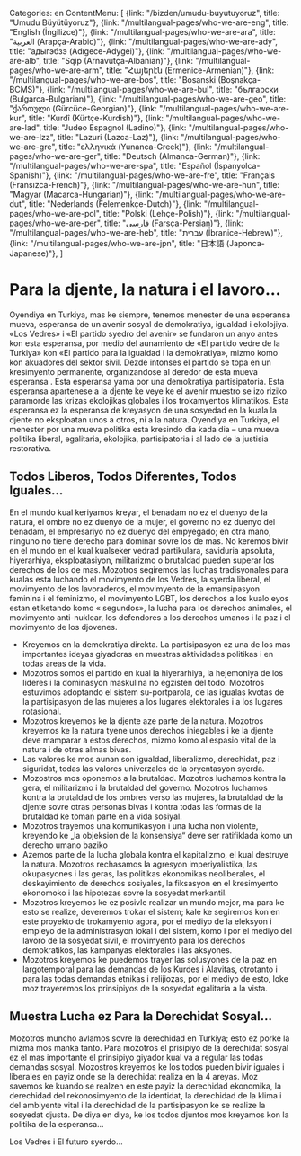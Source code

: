 Categories: en
ContentMenu: [
  {link: "/bizden/umudu-buyutuyoruz", title: "Umudu Büyütüyoruz"},
  {link: "/multilangual-pages/who-we-are-eng", title: "English (İngilizce)"},
  {link: "/multilangual-pages/who-we-are-ara", title: "العربية (Arapça-Arabic)"},
  {link: "/multilangual-pages/who-we-are-ady", title: "адыгэбзэ (Adıgece-Adygei)"},
  {link: "/multilangual-pages/who-we-are-alb", title: "Sqip (Arnavutça-Albanian)"},
  {link: "/multilangual-pages/who-we-are-arm", title: "Հայերէն (Ermenice-Armenian)"},
  {link: "/multilangual-pages/who-we-are-bos", title: "Bosanski (Boşnakça-BCMS)"},
  {link: "/multilangual-pages/who-we-are-bul", title: "български (Bulgarca-Bulgarian)"},
  {link: "/multilangual-pages/who-we-are-geo", title: "ქართული (Gürcüce-Georgian)"},
  {link: "/multilangual-pages/who-we-are-kur", title: "Kurdî (Kürtçe-Kurdish)"},
  {link: "/multilangual-pages/who-we-are-lad", title: "Judeo Espagnol (Ladino)"},
  {link: "/multilangual-pages/who-we-are-lzz", title: "Lazuri (Lazca-Laz)"},
  {link: "/multilangual-pages/who-we-are-gre", title: "ελληνικά (Yunanca-Greek)"},
  {link: "/multilangual-pages/who-we-are-ger", title: "Deutsch (Almanca-German)"},
  {link: "/multilangual-pages/who-we-are-spa", title: "Español (İspanyolca-Spanish)"},
  {link: "/multilangual-pages/who-we-are-fre", title: "Français (Fransızca-French)"},
  {link: "/multilangual-pages/who-we-are-hun", title: "Magyar (Macarca-Hungarian)"},
  {link: "/multilangual-pages/who-we-are-dut", title: "Nederlands (Felemenkçe-Dutch)"},
  {link: "/multilangual-pages/who-we-are-pol", title: "Polski (Lehçe-Polish)"},
  {link: "/multilangual-pages/who-we-are-per", title: "فارسى (Farsça-Persian)"},
  {link: "/multilangual-pages/who-we-are-heb", title: "עברית (İbranice-Hebrew)"},
  {link: "/multilangual-pages/who-we-are-jpn", title: "日本語 (Japonca-Japanese)"},
  ]

# Para la djente, la natura i el lavoro...

Oyendiya en Turkiya, mas ke siempre, tenemos menester de una esperansa mueva, esperansa de un avenir sosyal de demokratiya, igualdad i ekolojiya.
«Los Vedres» i «El partido syedro del avenir» se fundaron un anyo antes kon esta esperansa, por medio del aunamiento de «El partido vedre de la Turkiya» kon «El partido para la igualdad i la demokratiya», mizmo komo kon akuadores del sektor sivil. Dezde intonses el partido se topa en un kresimyento permanente, organizandose al deredor de esta mueva esperansa . 
Esta esperansa yama por una demokratiya partisipatoria.
Esta esperansa apartenese a la djente ke veye ke el avenir muestro se izo riziko paramorde las krizas ekolojikas globales i los trokamyentos klimatikos.
Esta esperansa ez la esperansa de kreyasyon de una sosyedad en la kuala la djente no eksploatan unos a otros, ni a la natura.
Oyendiya en Turkiya, el menester por una mueva politika esta kresindo dia kada dia – una mueva politika liberal, egalitaria, ekolojika, partisipatoria i al lado de la justisia restorativa.

## Todos Liberos, Todos Diferentes, Todos Iguales...

En el mundo kual keriyamos kreyar, el benadam no ez el duenyo de la natura, el ombre no ez duenyo de la mujer, el governo no ez duenyo del benadam, el empresariyo no ez duenyo del empyegado; en otra mano, ninguno no tiene derecho para dominar sovre los de mas. No keremos bivir en el mundo en el kual kualseker vedrad partikulara, saviduria apsoluta, hiyerarhiya, eksploatasiyon, militarizmo o brutaldad pueden superar los derechos de los de mas.
Mozotros segiremos las luchas tradisyonales para kualas esta luchando el movimyento de los Vedres, la syerda liberal, el movimyento de los lavoraderos, el movimyento de la emansipasyon feminina i el feminizmo, el movimyento LGBT, los derechos a los kualo eyos estan etiketando komo « segundos», la lucha para los derechos animales, el movimyento anti-nuklear, los defendores a los derechos umanos i la paz i el movimyento de los djovenes.

- Kreyemos en la demokratiya direkta. La partisipasyon ez una de los mas importantes ideyas giyadoras en muestras aktividades politikas i en todas areas de la vida. 
-	Mozotros somos el partido en kual la hiyerarhiya, la hejemoniya de los lideres i  la dominasyon maskulina no egzisten del todo. Mozotros estuvimos adoptando el sistem su-portparola, de las igualas kvotas de la partisipasyon de las mujeres a los lugares elektorales i a los lugares rotasional. 
-	Mozotros kreyemos ke la djente aze parte de la natura. Mozotros kreyemos ke la natura tyene unos derechos iniegables i ke la djente deve mamparar a estos derechos, mizmo komo al espasio vital de la natura i de otras almas bivas.
-	Las valores ke mos aunan son igualdad, liberalizmo, derechidat, paz i siguridat, todas las valores univerzales de la oryentasyon syerda.
-	Mozostros mos oponemos a la brutaldad. Mozotros luchamos kontra la gera, el militarizmo i la brutaldad del governo. Mozotros luchamos kontra la brutaldad de los ombres verso las mujeres, la brutaldad de la djente sovre otras personas bivas i kontra todas las formas de la brutaldad ke toman parte en a vida sosiyal. 
-	Mozotros trayemos una komunikasyon i una lucha non violente, kreyendo ke „la objeksion de la konsensiya“ deve ser ratifiklada komo un derecho umano baziko
-	Azemos parte de la lucha globala kontra el kapitalizmo, el kual destruye la natura. Mozotros rechasamos  la agresyon imperiyalistika, las okupasyones i las geras, las politikas ekonomikas neoliberales, el deskayimiento de derechos sosiyales, la fiksasyon en el kresimyento ekonomoko i las hipotezas sovre la sosyedat merkantil.
-	Mozotros kreyemos ke ez posivle realizar un mundo mejor, ma para ke esto se realize, deveremos trokar el sistem; kale ke segiremos kon en este proyekto de trokamyento agora, por el mediyo de la eleksyon i empleyo de la administrasyon lokal i del sistem, komo i por el mediyo del lavoro de la sosyedat sivil, el movimyento para los derechos demokratikos, las kampanyas elektorales i las aksyones.
-	Mozotros kreyemos ke puedemos trayer las solusyones de la paz en largotemporal para las demandas de los Kurdes i Alavitas, otrotanto i para las todas demandas etnikas i relijiozas, por el mediyo de esto, loke moz trayeremos los prinsipiyos de la sosyedat egalitaria a la vista.

## Muestra Lucha ez Para la Derechidat Sosyal...

Mozotros muncho avlamos sovre la derechidad en Turkiya; esto ez porke la mizma mos manka tanto. Para mozotros el prisipiyo de la derechidat sosyal ez el mas importante el prinsipiyo giyador kual va a regular las todas demandas sosyal.
Mozostros kreyemos ke los todos pueden bivir iguales i liberales en payiz onde se la derechidat realiza en la 4 areyas. 
Moz savemos ke kuando se realzen en este payiz la derechidad ekonomika, la derechidad del rekonosimyento de la identidat, la derechidad de la klima i del ambiyente vital i la derechidad de la partisipasyon ke se realize la sosyedat djusta.
De diya en diya, ke los todos djuntos mos kreyamos kon la politika de la esperansa... 

Los Vedres i El futuro syerdo... 





